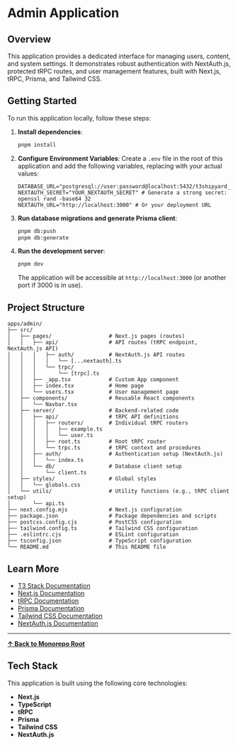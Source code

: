 # Admin Application

## Overview

This application provides a dedicated interface for managing users, content, and system settings. It demonstrates robust authentication with NextAuth.js, protected tRPC routes, and user management features, built with Next.js, tRPC, Prisma, and Tailwind CSS.

## Getting Started

To run this application locally, follow these steps:

1.  **Install dependencies**:
    ```bash
    pnpm install
    ```

2.  **Configure Environment Variables**: Create a `.env` file in the root of this application and add the following variables, replacing with your actual values:
    ```
    DATABASE_URL="postgresql://user:password@localhost:5432/t3shipyard_admin"
    NEXTAUTH_SECRET="YOUR_NEXTAUTH_SECRET" # Generate a strong secret: openssl rand -base64 32
    NEXTAUTH_URL="http://localhost:3000" # Or your deployment URL
    ```

3.  **Run database migrations and generate Prisma client**:
    ```bash
    pnpm db:push
    pnpm db:generate
    ```

4.  **Run the development server**:
    ```bash
    pnpm dev
    ```

    The application will be accessible at `http://localhost:3000` (or another port if 3000 is in use).

## Project Structure

```
apps/admin/
├── src/
│   ├── pages/                  # Next.js pages (routes)
│   │   ├── api/                # API routes (tRPC endpoint, NextAuth.js API)
│   │   │   ├── auth/           # NextAuth.js API routes
│   │   │   │   └── [...nextauth].ts
│   │   │   └── trpc/
│   │   │       └── [trpc].ts
│   │   ├── _app.tsx            # Custom App component
│   │   ├── index.tsx           # Home page
│   │   └── users.tsx           # User management page
│   ├── components/             # Reusable React components
│   │   └── Navbar.tsx
│   ├── server/                 # Backend-related code
│   │   ├── api/                # tRPC API definitions
│   │   │   ├── routers/        # Individual tRPC routers
│   │   │   │   ├── example.ts
│   │   │   │   └── user.ts
│   │   │   ├── root.ts         # Root tRPC router
│   │   │   └── trpc.ts         # tRPC context and procedures
│   │   ├── auth/               # Authentication setup (NextAuth.js)
│   │   │   └── index.ts
│   │   └── db/                 # Database client setup
│   │       └── client.ts
│   ├── styles/                 # Global styles
│   │   └── globals.css
│   └── utils/                  # Utility functions (e.g., tRPC client setup)
│       └── api.ts
├── next.config.mjs             # Next.js configuration
├── package.json                # Package dependencies and scripts
├── postcss.config.cjs          # PostCSS configuration
├── tailwind.config.ts          # Tailwind CSS configuration
├── .eslintrc.cjs               # ESLint configuration
├── tsconfig.json               # TypeScript configuration
└── README.md                   # This README file
```

## Learn More

-   [T3 Stack Documentation](https://create.t3.gg/)
-   [Next.js Documentation](https://nextjs.org/docs)
-   [tRPC Documentation](https://trpc.io/docs)
-   [Prisma Documentation](https://www.prisma.io/docs)
-   [Tailwind CSS Documentation](https://tailwindcss.com/docs)
-   [NextAuth.js Documentation](https://next-auth.js.org/)

---

**[&#8593; Back to Monorepo Root](https://github.com/dunamismax/t3-shipyard?tab=readme-ov-file#projects-overview)**

## Tech Stack

This application is built using the following core technologies:

-   **Next.js**
-   **TypeScript**
-   **tRPC**
-   **Prisma**
-   **Tailwind CSS**
-   **NextAuth.js**


